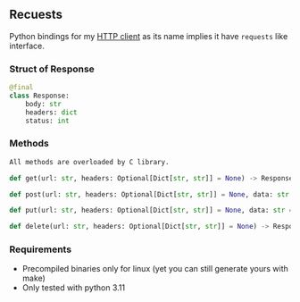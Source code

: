 ## Recuests
Python bindings for my [HTTP client](https://github.com/epsilonr/httpclient) as its name implies it have `requests` like interface.

### Struct of Response
```py
@final
class Response:
    body: str
    headers: dict
    status: int
```


### Methods
```py
All methods are overloaded by C library.

def get(url: str, headers: Optional[Dict[str, str]] = None) -> Response:

def post(url: str, headers: Optional[Dict[str, str]] = None, data: str = "") -> Response:

def put(url: str, headers: Optional[Dict[str, str]] = None, data: str = "") -> Response:

def delete(url: str, headers: Optional[Dict[str, str]] = None) -> Response:
```

### Requirements
* Precompiled binaries only for linux (yet you can still generate yours with make)
* Only tested with python 3.11